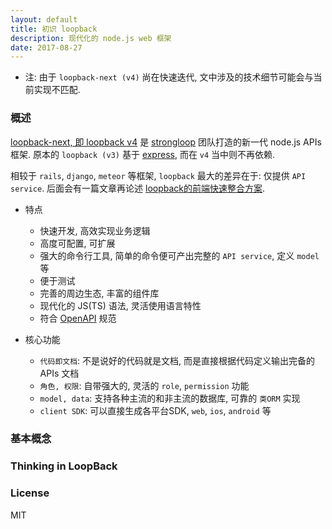 ```yaml
---
layout: default
title: 初识 loopback
description: 现代化的 node.js web 框架
date: 2017-08-27
---
```


* 注: 由于 `loopback-next (v4)` 尚在快速迭代, 文中涉及的技术细节可能会与当前实现不匹配.

### 概述

[loopback-next, 即 loopback v4](https://github.com/strongloop/loopback-next) 是 [strongloop](https://github.com/strongloop) 团队打造的新一代 node.js APIs 框架.
原本的 `loopback (v3)` 基于 [express](https://github.com/expressjs/express), 而在 `v4` 当中则不再依赖.

相较于 `rails`, `django`, `meteor` 等框架, `loopback` 最大的差异在于: 仅提供 `API service`.
后面会有一篇文章再论述 [loopback的前端快速整合方案](articles/2017-loopback-and-angular-admin.md).

* 特点
  - 快速开发, 高效实现业务逻辑
  - 高度可配置, 可扩展
  - 强大的命令行工具, 简单的命令便可产出完整的 `API service`, 定义 `model` 等
  - 便于测试
  - 完善的周边生态, 丰富的组件库
  - 现代化的 JS(TS) 语法, 灵活使用语言特性
  - 符合 [OpenAPI](https://www.openapis.org) 规范

* 核心功能
  - `代码即文档`: 不是说好的代码就是文档, 而是直接根据代码定义输出完备的 APIs 文档
  - `角色, 权限`: 自带强大的, 灵活的 `role`, `permission` 功能
  - `model, data`: 支持各种主流的和非主流的数据库, 可靠的 `类ORM` 实现
  - `client SDK`: 可以直接生成各平台SDK, `web`, `ios`, `android` 等

### 基本概念

### Thinking in LoopBack

### License
MIT
